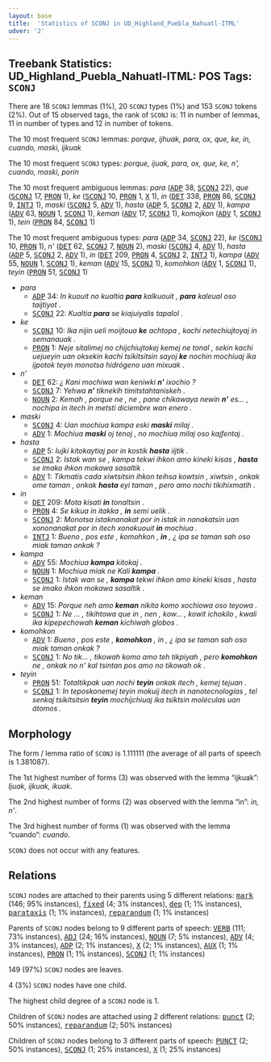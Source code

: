 ```yaml
---
layout: base
title:  'Statistics of SCONJ in UD_Highland_Puebla_Nahuatl-ITML'
udver: '2'
---
```


## Treebank Statistics: UD_Highland_Puebla_Nahuatl-ITML: POS Tags: `SCONJ`

There are 18 `SCONJ` lemmas (1%), 20 `SCONJ` types (1%) and 153 `SCONJ` tokens (2%).
Out of 15 observed tags, the rank of `SCONJ` is: 11 in number of lemmas, 11 in number of types and 12 in number of tokens.

The 10 most frequent `SCONJ` lemmas: <em>porque, ijhuak, para, ox, que, ke, in, cuando, maski, ijkuak</em>

The 10 most frequent `SCONJ` types:  <em>porque, ijuak, para, ox, que, ke, n', cuando, maski, porin</em>

The 10 most frequent ambiguous lemmas: <em>para</em> (<tt><a href="azz_itml-pos-ADP.html">ADP</a></tt> 38, <tt><a href="azz_itml-pos-SCONJ.html">SCONJ</a></tt> 22), <em>que</em> (<tt><a href="azz_itml-pos-SCONJ.html">SCONJ</a></tt> 17, <tt><a href="azz_itml-pos-PRON.html">PRON</a></tt> 1), <em>ke</em> (<tt><a href="azz_itml-pos-SCONJ.html">SCONJ</a></tt> 10, <tt><a href="azz_itml-pos-PRON.html">PRON</a></tt> 1, <tt><a href="azz_itml-pos-X.html">X</a></tt> 1), <em>in</em> (<tt><a href="azz_itml-pos-DET.html">DET</a></tt> 338, <tt><a href="azz_itml-pos-PRON.html">PRON</a></tt> 86, <tt><a href="azz_itml-pos-SCONJ.html">SCONJ</a></tt> 9, <tt><a href="azz_itml-pos-INTJ.html">INTJ</a></tt> 1), <em>maski</em> (<tt><a href="azz_itml-pos-SCONJ.html">SCONJ</a></tt> 5, <tt><a href="azz_itml-pos-ADV.html">ADV</a></tt> 1), <em>hasta</em> (<tt><a href="azz_itml-pos-ADP.html">ADP</a></tt> 5, <tt><a href="azz_itml-pos-SCONJ.html">SCONJ</a></tt> 2, <tt><a href="azz_itml-pos-ADV.html">ADV</a></tt> 1), <em>kampa</em> (<tt><a href="azz_itml-pos-ADV.html">ADV</a></tt> 63, <tt><a href="azz_itml-pos-NOUN.html">NOUN</a></tt> 1, <tt><a href="azz_itml-pos-SCONJ.html">SCONJ</a></tt> 1), <em>keman</em> (<tt><a href="azz_itml-pos-ADV.html">ADV</a></tt> 17, <tt><a href="azz_itml-pos-SCONJ.html">SCONJ</a></tt> 1), <em>komojkon</em> (<tt><a href="azz_itml-pos-ADV.html">ADV</a></tt> 1, <tt><a href="azz_itml-pos-SCONJ.html">SCONJ</a></tt> 1), <em>tein</em> (<tt><a href="azz_itml-pos-PRON.html">PRON</a></tt> 84, <tt><a href="azz_itml-pos-SCONJ.html">SCONJ</a></tt> 1)

The 10 most frequent ambiguous types:  <em>para</em> (<tt><a href="azz_itml-pos-ADP.html">ADP</a></tt> 34, <tt><a href="azz_itml-pos-SCONJ.html">SCONJ</a></tt> 22), <em>ke</em> (<tt><a href="azz_itml-pos-SCONJ.html">SCONJ</a></tt> 10, <tt><a href="azz_itml-pos-PRON.html">PRON</a></tt> 1), <em>n'</em> (<tt><a href="azz_itml-pos-DET.html">DET</a></tt> 62, <tt><a href="azz_itml-pos-SCONJ.html">SCONJ</a></tt> 7, <tt><a href="azz_itml-pos-NOUN.html">NOUN</a></tt> 2), <em>maski</em> (<tt><a href="azz_itml-pos-SCONJ.html">SCONJ</a></tt> 4, <tt><a href="azz_itml-pos-ADV.html">ADV</a></tt> 1), <em>hasta</em> (<tt><a href="azz_itml-pos-ADP.html">ADP</a></tt> 5, <tt><a href="azz_itml-pos-SCONJ.html">SCONJ</a></tt> 2, <tt><a href="azz_itml-pos-ADV.html">ADV</a></tt> 1), <em>in</em> (<tt><a href="azz_itml-pos-DET.html">DET</a></tt> 209, <tt><a href="azz_itml-pos-PRON.html">PRON</a></tt> 4, <tt><a href="azz_itml-pos-SCONJ.html">SCONJ</a></tt> 2, <tt><a href="azz_itml-pos-INTJ.html">INTJ</a></tt> 1), <em>kampa</em> (<tt><a href="azz_itml-pos-ADV.html">ADV</a></tt> 55, <tt><a href="azz_itml-pos-NOUN.html">NOUN</a></tt> 1, <tt><a href="azz_itml-pos-SCONJ.html">SCONJ</a></tt> 1), <em>keman</em> (<tt><a href="azz_itml-pos-ADV.html">ADV</a></tt> 15, <tt><a href="azz_itml-pos-SCONJ.html">SCONJ</a></tt> 1), <em>komohkon</em> (<tt><a href="azz_itml-pos-ADV.html">ADV</a></tt> 1, <tt><a href="azz_itml-pos-SCONJ.html">SCONJ</a></tt> 1), <em>teyin</em> (<tt><a href="azz_itml-pos-PRON.html">PRON</a></tt> 51, <tt><a href="azz_itml-pos-SCONJ.html">SCONJ</a></tt> 1)


* <em>para</em>
  * <tt><a href="azz_itml-pos-ADP.html">ADP</a></tt> 34: <em>In kuouit no kualtia <b>para</b> kalkuouit , <b>para</b> kaleual oso taijtiyot .</em>
  * <tt><a href="azz_itml-pos-SCONJ.html">SCONJ</a></tt> 22: <em>Kualtia <b>para</b> se kiajuiyalis tapalol .</em>
* <em>ke</em>
  * <tt><a href="azz_itml-pos-SCONJ.html">SCONJ</a></tt> 10: <em>Ika nijin ueli moijtoua <b>ke</b> achtopa , kachi netechiujtoyaj in semanauak .</em>
  * <tt><a href="azz_itml-pos-PRON.html">PRON</a></tt> 1: <em>Neje sitalimej no chijchiujtokej kemej ne tonal , sekin kachi uejueyin uan oksekin kachi tsikitsitsin sayoj <b>ke</b> nochin mochiuaj ika ijpotok teyin monotsa hidrógeno uan mixuak .</em>
* <em>n'</em>
  * <tt><a href="azz_itml-pos-DET.html">DET</a></tt> 62: <em>¿ Kani mochiwa wan keniwki <b>n'</b> ixochio ?</em>
  * <tt><a href="azz_itml-pos-SCONJ.html">SCONJ</a></tt> 7: <em>Yehwa <b>n'</b> tiknekih timitstahtaniskeh .</em>
  * <tt><a href="azz_itml-pos-NOUN.html">NOUN</a></tt> 2: <em>Kemah , porque ne , ne , pane chikawaya newin <b>n'</b> es... , nochipa in itech in metsti diciembre wan enero .</em>
* <em>maski</em>
  * <tt><a href="azz_itml-pos-SCONJ.html">SCONJ</a></tt> 4: <em>Uan mochiua kampa eski <b>maski</b> milaj .</em>
  * <tt><a href="azz_itml-pos-ADV.html">ADV</a></tt> 1: <em>Mochiua <b>maski</b> oj tenoj , no mochiua milaj oso kajfentaj .</em>
* <em>hasta</em>
  * <tt><a href="azz_itml-pos-ADP.html">ADP</a></tt> 5: <em>Iujki kitokaytiaj por in kostik <b>hasta</b> iijtik .</em>
  * <tt><a href="azz_itml-pos-SCONJ.html">SCONJ</a></tt> 2: <em>Istak wan se , kampa tekwi ihkon amo kineki kisas , <b>hasta</b> se imako ihkon mokawa sasaltik .</em>
  * <tt><a href="azz_itml-pos-ADV.html">ADV</a></tt> 1: <em>Tikmatis cada xiwtsitsin ihkon teihsa kowtsin , xiwtsin , onkak ome taman , onkak <b>hasta</b> eyi taman , pero amo nochi tikihixmatih .</em>
* <em>in</em>
  * <tt><a href="azz_itml-pos-DET.html">DET</a></tt> 209: <em>Mota kisati <b>in</b> tonaltsin .</em>
  * <tt><a href="azz_itml-pos-PRON.html">PRON</a></tt> 4: <em>Se kikua in itakka , <b>in</b> semi uelik .</em>
  * <tt><a href="azz_itml-pos-SCONJ.html">SCONJ</a></tt> 2: <em>Monotsa istaknanakat por in istak in nanakatsin uan xononanakat por in itech xonokuouit <b>in</b> mochiua .</em>
  * <tt><a href="azz_itml-pos-INTJ.html">INTJ</a></tt> 1: <em>Bueno , pos este , komohkon , <b>in</b> , ¿ ipa se taman sah oso miak taman onkak ?</em>
* <em>kampa</em>
  * <tt><a href="azz_itml-pos-ADV.html">ADV</a></tt> 55: <em>Mochiua <b>kampa</b> kitokaj .</em>
  * <tt><a href="azz_itml-pos-NOUN.html">NOUN</a></tt> 1: <em>Mochiua miak ne Kali <b>kampa</b> .</em>
  * <tt><a href="azz_itml-pos-SCONJ.html">SCONJ</a></tt> 1: <em>Istak wan se , <b>kampa</b> tekwi ihkon amo kineki kisas , hasta se imako ihkon mokawa sasaltik .</em>
* <em>keman</em>
  * <tt><a href="azz_itml-pos-ADV.html">ADV</a></tt> 15: <em>Porque neh amo <b>keman</b> nikita komo xochiowa oso teyowa .</em>
  * <tt><a href="azz_itml-pos-SCONJ.html">SCONJ</a></tt> 1: <em>Ne ... , tikihtowa que in , nen , kow... , kowit ichokilo , kwali ika kipepechowah <b>keman</b> kichiwah globos .</em>
* <em>komohkon</em>
  * <tt><a href="azz_itml-pos-ADV.html">ADV</a></tt> 1: <em>Bueno , pos este , <b>komohkon</b> , in , ¿ ipa se taman sah oso miak taman onkak ?</em>
  * <tt><a href="azz_itml-pos-SCONJ.html">SCONJ</a></tt> 1: <em>No tik... , tikowah komo amo teh tikpiyah , pero <b>komohkon</b> ne , onkak no n' kal tsintan pos amo no tikowah ok .</em>
* <em>teyin</em>
  * <tt><a href="azz_itml-pos-PRON.html">PRON</a></tt> 51: <em>Totaltikpak uan nochi <b>teyin</b> onkak itech , kemej tejuan .</em>
  * <tt><a href="azz_itml-pos-SCONJ.html">SCONJ</a></tt> 1: <em>In teposkonemej teyin mokuij itech in nanotecnologías , tel senkaj tsikitsitsin <b>teyin</b> mochijchiuaj ika tsiktsin moléculas uan átomos .</em>

## Morphology

The form / lemma ratio of `SCONJ` is 1.111111 (the average of all parts of speech is 1.381087).

The 1st highest number of forms (3) was observed with the lemma “ijkuak”: <em>Ijuak, ijkuak, ikuak</em>.

The 2nd highest number of forms (2) was observed with the lemma “in”: <em>in, n'</em>.

The 3rd highest number of forms (1) was observed with the lemma “cuando”: <em>cuando</em>.

`SCONJ` does not occur with any features.


## Relations

`SCONJ` nodes are attached to their parents using 5 different relations: <tt><a href="azz_itml-dep-mark.html">mark</a></tt> (146; 95% instances), <tt><a href="azz_itml-dep-fixed.html">fixed</a></tt> (4; 3% instances), <tt><a href="azz_itml-dep-dep.html">dep</a></tt> (1; 1% instances), <tt><a href="azz_itml-dep-parataxis.html">parataxis</a></tt> (1; 1% instances), <tt><a href="azz_itml-dep-reparandum.html">reparandum</a></tt> (1; 1% instances)

Parents of `SCONJ` nodes belong to 9 different parts of speech: <tt><a href="azz_itml-pos-VERB.html">VERB</a></tt> (111; 73% instances), <tt><a href="azz_itml-pos-ADJ.html">ADJ</a></tt> (24; 16% instances), <tt><a href="azz_itml-pos-NOUN.html">NOUN</a></tt> (7; 5% instances), <tt><a href="azz_itml-pos-ADV.html">ADV</a></tt> (4; 3% instances), <tt><a href="azz_itml-pos-ADP.html">ADP</a></tt> (2; 1% instances), <tt><a href="azz_itml-pos-X.html">X</a></tt> (2; 1% instances), <tt><a href="azz_itml-pos-AUX.html">AUX</a></tt> (1; 1% instances), <tt><a href="azz_itml-pos-PRON.html">PRON</a></tt> (1; 1% instances), <tt><a href="azz_itml-pos-SCONJ.html">SCONJ</a></tt> (1; 1% instances)

149 (97%) `SCONJ` nodes are leaves.

4 (3%) `SCONJ` nodes have one child.

The highest child degree of a `SCONJ` node is 1.

Children of `SCONJ` nodes are attached using 2 different relations: <tt><a href="azz_itml-dep-punct.html">punct</a></tt> (2; 50% instances), <tt><a href="azz_itml-dep-reparandum.html">reparandum</a></tt> (2; 50% instances)

Children of `SCONJ` nodes belong to 3 different parts of speech: <tt><a href="azz_itml-pos-PUNCT.html">PUNCT</a></tt> (2; 50% instances), <tt><a href="azz_itml-pos-SCONJ.html">SCONJ</a></tt> (1; 25% instances), <tt><a href="azz_itml-pos-X.html">X</a></tt> (1; 25% instances)

